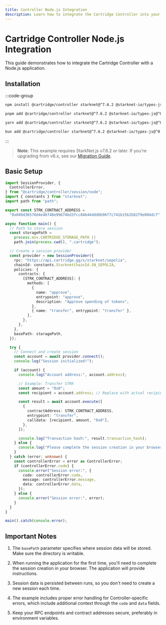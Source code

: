 ```yaml
---
title: Controller Node.js Integration
description: Learn how to integrate the Cartridge Controller into your Node.js application, including setup, configuration, and usage examples.
---
```


# Cartridge Controller Node.js Integration

This guide demonstrates how to integrate the Cartridge Controller with a Node.js application.

## Installation

:::code-group

```bash [npm]
npm install @cartridge/controller starknet@^7.6.2 @starknet-io/types-js@^0.8.4
```

```bash [pnpm]
pnpm add @cartridge/controller starknet@^7.6.2 @starknet-io/types-js@^0.8.4
```

```bash [yarn]
yarn add @cartridge/controller starknet@^7.6.2 @starknet-io/types-js@^0.8.4
```

```bash [bun]
bun add @cartridge/controller starknet@^7.6.2 @starknet-io/types-js@^0.8.4
```

:::

> **Note**: This example requires StarkNet.js v7.6.2 or later. If you're upgrading from v6.x, see our [Migration Guide](/controller/migration-guide.md).

## Basic Setup

```typescript
import SessionProvider, {
  ControllerError,
} from "@cartridge/controller/session/node";
import { constants } from "starknet";
import path from "path";

export const STRK_CONTRACT_ADDRESS =
  "0x049d36570d4e46f48e99674bd3fcc84644ddd6b96f7c741b1562b82f9e004dc7";

async function main() {
  // Path to store session
  const storagePath =
    process.env.CARTRIDGE_STORAGE_PATH ||
    path.join(process.cwd(), ".cartridge");

  // Create a session provider
  const provider = new SessionProvider({
    rpc: "https://api.cartridge.gg/x/starknet/sepolia",
    chainId: constants.StarknetChainId.SN_SEPOLIA,
    policies: {
      contracts: {
        [STRK_CONTRACT_ADDRESS]: {
          methods: [
            {
              name: "approve",
              entrypoint: "approve",
              description: "Approve spending of tokens",
            },
            { name: "transfer", entrypoint: "transfer" },
          ],
        },
      },
    },
    basePath: storagePath,
  });

  try {
    // Connect and create session
    const account = await provider.connect();
    console.log("Session initialized!");

    if (account) {
      console.log("Account address:", account.address);

      // Example: Transfer STRK
      const amount = "0x0";
      const recipient = account.address; // Replace with actual recipient address

      const result = await account.execute([
        {
          contractAddress: STRK_CONTRACT_ADDRESS,
          entrypoint: "transfer",
          calldata: [recipient, amount, "0x0"],
        },
      ]);

      console.log("Transaction hash:", result.transaction_hash);
    } else {
      console.log("Please complete the session creation in your browser");
    }
  } catch (error: unknown) {
    const controllerError = error as ControllerError;
    if (controllerError.code) {
      console.error("Session error:", {
        code: controllerError.code,
        message: controllerError.message,
        data: controllerError.data,
      });
    } else {
      console.error("Session error:", error);
    }
  }
}

main().catch(console.error);
```

## Important Notes

1. The `basePath` parameter specifies where session data will be stored. Make sure the directory is writable.

2. When running the application for the first time, you'll need to complete the session creation in your browser. The application will provide instructions.

3. Session data is persisted between runs, so you don't need to create a new session each time.

4. The example includes proper error handling for Controller-specific errors, which include additional context through the `code` and `data` fields.

5. Keep your RPC endpoints and contract addresses secure, preferably in environment variables. 
